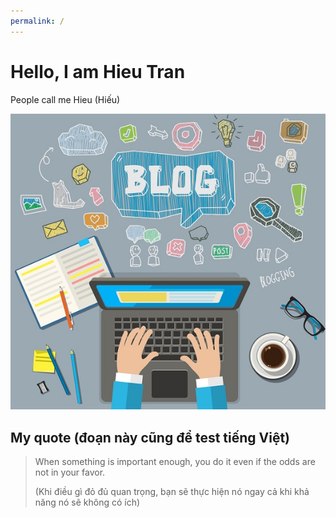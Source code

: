 ```yaml
---
permalink: /
---
```


# Hello, I am Hieu Tran

People call me Hieu (Hiếu)

![alt text for screen readers](/image/blog.jpg "Text to show on mouseover")

## My quote (đoạn này cũng để test tiếng Việt)

> When something is important enough, you do it even if the odds are not in your favor.
>
> (Khi điều gì đỏ đủ quan trọng, bạn sẽ thực hiện nó ngay cả khi khả năng nó sẽ không có ích)